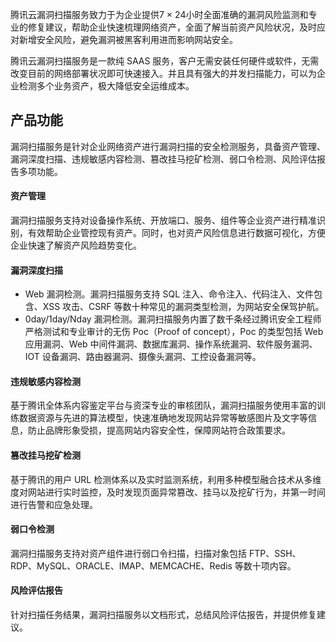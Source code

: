腾讯云漏洞扫描服务致力于为企业提供7 × 24小时全面准确的漏洞风险监测和专业的修复建议，帮助企业快速梳理网络资产，全面了解当前资产风险状况，及时应对新增安全风险，避免漏洞被黑客利用进而影响网站安全。

腾讯云漏洞扫描服务是一款纯 SAAS 服务，客户无需安装任何硬件或软件，无需改变目前的网络部署状况即可快速接入。并且具有强大的并发扫描能力，可以为企业检测多个业务资产，极大降低安全运维成本。

## 产品功能
漏洞扫描服务是针对企业网络资产进行漏洞扫描的安全检测服务，具备资产管理、漏洞深度扫描、违规敏感内容检测、篡改挂马挖矿检测、弱口令检测、风险评估报告多项功能。

#### 资产管理
漏洞扫描服务支持对设备操作系统、开放端口、服务、组件等企业资产进行精准识别，有效帮助企业管控现有资产。同时，也对资产风险信息进行数据可视化，方便企业快速了解资产风险趋势变化。

#### 漏洞深度扫描
- Web 漏洞检测。漏洞扫描服务支持 SQL 注入、命令注入、代码注入、文件包含、XSS 攻击、CSRF 等数十种常见的漏洞类型检测，为网站安全保驾护航。
- 0day/1day/Nday 漏洞检测。漏洞扫描服务内置了数千条经过腾讯安全工程师严格测试和专业审计的无伤 Poc（Proof of concept），Poc 的类型包括 Web 应用漏洞、Web 中间件漏洞、数据库漏洞、操作系统漏洞、软件服务漏洞、IOT 设备漏洞、路由器漏洞、摄像头漏洞、工控设备漏洞等。

#### 违规敏感内容检测
基于腾讯全体系内容鉴定平台与资深专业的审核团队，漏洞扫描服务使用丰富的训练数据资源与先进的算法模型，快速准确地发现网站异常等敏感图片及文字等信息，防止品牌形象受损，提高网站内容安全性，保障网站符合政策要求。

#### 篡改挂马挖矿检测
基于腾讯的用户 URL 检测体系以及实时监测系统，利用多种模型融合技术从多维度对网站进行实时监控，及时发现页面异常篡改、挂马以及挖矿行为，并第一时间进行告警和应急处理。

#### 弱口令检测
漏洞扫描服务支持对资产组件进行弱口令扫描，扫描对象包括 FTP、SSH、RDP、MySQL、ORACLE、IMAP、MEMCACHE、Redis 等数十项内容。

#### 风险评估报告
针对扫描任务结果，漏洞扫描服务以文档形式，总结风险评估报告，并提供修复建议。
